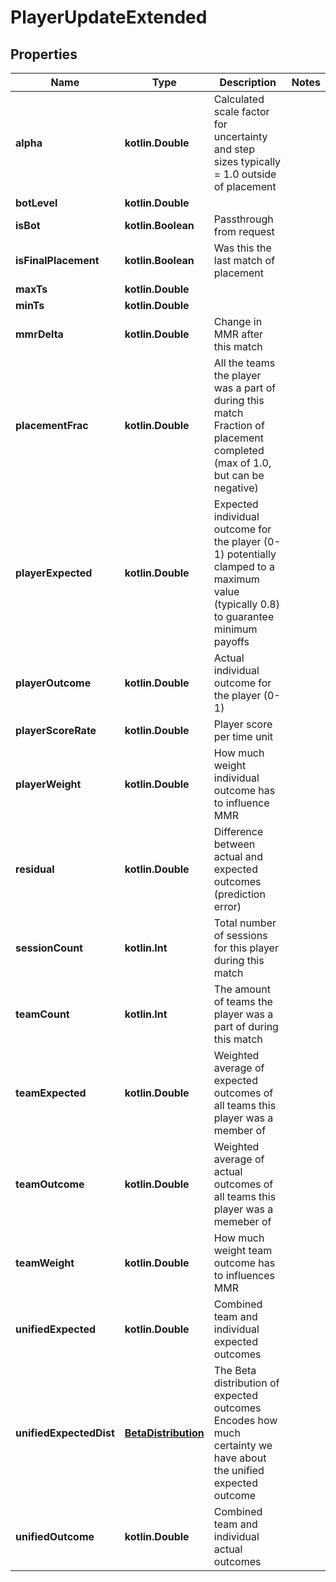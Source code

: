 
# PlayerUpdateExtended

## Properties
| Name | Type | Description | Notes |
| ------------ | ------------- | ------------- | ------------- |
| **alpha** | **kotlin.Double** | Calculated scale factor for uncertainty and step sizes typically &#x3D; 1.0 outside of placement |  |
| **botLevel** | **kotlin.Double** |  |  |
| **isBot** | **kotlin.Boolean** | Passthrough from request |  |
| **isFinalPlacement** | **kotlin.Boolean** | Was this the last match of placement |  |
| **maxTs** | **kotlin.Double** |  |  |
| **minTs** | **kotlin.Double** |  |  |
| **mmrDelta** | **kotlin.Double** | Change in MMR after this match |  |
| **placementFrac** | **kotlin.Double** | All the teams the player was a part of during this match Fraction of placement completed (max of 1.0, but can be negative) |  |
| **playerExpected** | **kotlin.Double** | Expected individual outcome for the player (0-1) potentially clamped to a maximum value (typically 0.8) to guarantee minimum payoffs |  |
| **playerOutcome** | **kotlin.Double** | Actual individual outcome for the player (0-1) |  |
| **playerScoreRate** | **kotlin.Double** | Player score per time unit |  |
| **playerWeight** | **kotlin.Double** | How much weight individual outcome has to influence MMR |  |
| **residual** | **kotlin.Double** | Difference between actual and expected outcomes (prediction error) |  |
| **sessionCount** | **kotlin.Int** | Total number of sessions for this player during this match |  |
| **teamCount** | **kotlin.Int** | The amount of teams the player was a part of during this match |  |
| **teamExpected** | **kotlin.Double** | Weighted average of expected outcomes of all teams this player was a member of |  |
| **teamOutcome** | **kotlin.Double** | Weighted average of actual outcomes of all teams this player was a memeber of |  |
| **teamWeight** | **kotlin.Double** | How much weight team outcome has to influences MMR |  |
| **unifiedExpected** | **kotlin.Double** | Combined team and individual expected outcomes |  |
| **unifiedExpectedDist** | [**BetaDistribution**](BetaDistribution.md) | The Beta distribution of expected outcomes Encodes how much certainty we have about the unified expected outcome |  |
| **unifiedOutcome** | **kotlin.Double** | Combined team and individual actual outcomes |  |



